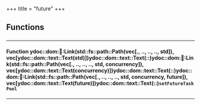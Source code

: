 +++
title = "future"
+++
## Functions

### 


_____________________
#### Function ydoc::dom::link::Link(std::fs::path::Path(vec[., .., .., .., std]), vec[ydoc::dom::text::Text(std)])ydoc::dom::text::Text(::)ydoc::dom::link::Link(std::fs::path::Path(vec[., .., .., .., std, concurrency]), vec[ydoc::dom::text::Text(concurrency)])ydoc::dom::text::Text(::)ydoc::dom::link::Link(std::fs::path::Path(vec[., .., .., .., std, concurrency, future]), vec[ydoc::dom::text::Text(future)])ydoc::dom::text::Text(::)`setFutureTaskPool`
_____________________


